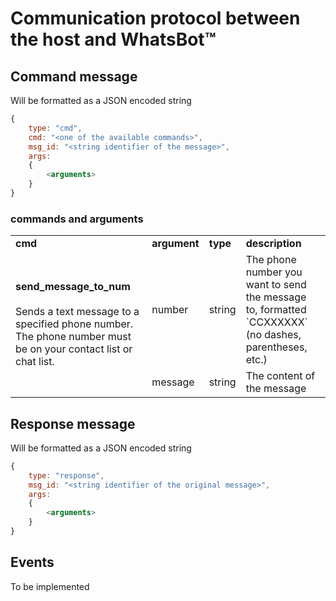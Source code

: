 # Communication protocol between the host and WhatsBot&trade;

## Command message

Will be formatted as a JSON encoded string

```javascript
{
    type: "cmd",
    cmd: "<one of the available commands>",
    msg_id: "<string identifier of the message>",
    args: 
    {
        <arguments>
    }
}
```

### commands and arguments

<table>
  <tr>
    <td><b>cmd</b></td>
    <td><b>argument</b></td>
    <td><b>type</b></td>
    <td><b>description</b></td>
  </tr>
  <tr>
    <td rowspan="2"><b>send_message_to_num</b><br/><br/>Sends a text message to a specified phone number. The phone number must be on your contact list or chat list.</td>
    <td> number </td>
    <td>string</td>
    <td>The phone number you want to send the message to, formatted `CCXXXXXX` (no dashes, parentheses, etc.)</td>
  </tr>
  <tr>
    <td> message </td>
    <td>string</td>
    <td>The content of the message</td>
  </tr>
</table>

## Response message

Will be formatted as a JSON encoded string

```javascript
{
    type: "response",
    msg_id: "<string identifier of the original message>",
    args: 
    {
        <arguments>
    }
}
```

## Events

To be implemented